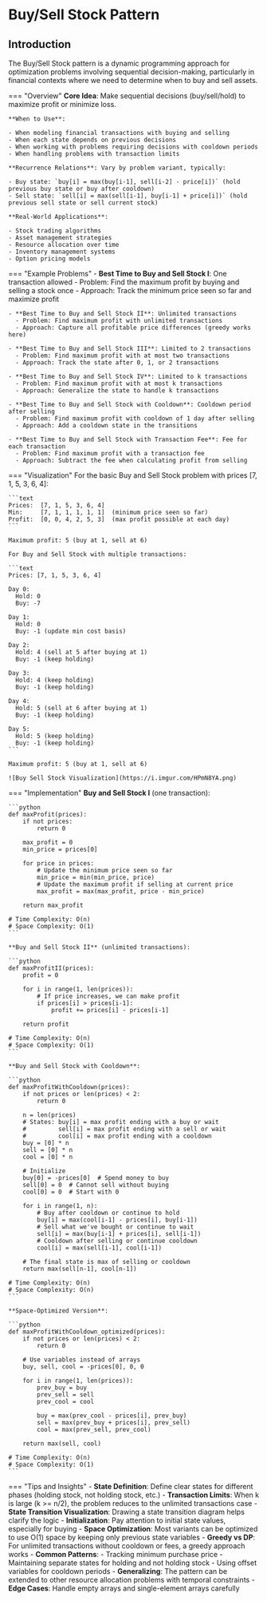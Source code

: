 # Buy/Sell Stock Pattern

## Introduction

The Buy/Sell Stock pattern is a dynamic programming approach for optimization problems involving sequential decision-making, particularly in financial contexts where we need to determine when to buy and sell assets.

=== "Overview"
    **Core Idea**: Make sequential decisions (buy/sell/hold) to maximize profit or minimize loss.
    
    **When to Use**:
    
    - When modeling financial transactions with buying and selling
    - When each state depends on previous decisions
    - When working with problems requiring decisions with cooldown periods
    - When handling problems with transaction limits
    
    **Recurrence Relations**: Vary by problem variant, typically:
    
    - Buy state: `buy[i] = max(buy[i-1], sell[i-2] - price[i])` (hold previous buy state or buy after cooldown)
    - Sell state: `sell[i] = max(sell[i-1], buy[i-1] + price[i])` (hold previous sell state or sell current stock)
    
    **Real-World Applications**:
    
    - Stock trading algorithms
    - Asset management strategies
    - Resource allocation over time
    - Inventory management systems
    - Option pricing models

=== "Example Problems"
    - **Best Time to Buy and Sell Stock I**: One transaction allowed
      - Problem: Find the maximum profit by buying and selling a stock once
      - Approach: Track the minimum price seen so far and maximize profit
    
    - **Best Time to Buy and Sell Stock II**: Unlimited transactions
      - Problem: Find maximum profit with unlimited transactions
      - Approach: Capture all profitable price differences (greedy works here)
    
    - **Best Time to Buy and Sell Stock III**: Limited to 2 transactions
      - Problem: Find maximum profit with at most two transactions
      - Approach: Track the state after 0, 1, or 2 transactions
    
    - **Best Time to Buy and Sell Stock IV**: Limited to k transactions
      - Problem: Find maximum profit with at most k transactions
      - Approach: Generalize the state to handle k transactions
    
    - **Best Time to Buy and Sell Stock with Cooldown**: Cooldown period after selling
      - Problem: Find maximum profit with cooldown of 1 day after selling
      - Approach: Add a cooldown state in the transitions
    
    - **Best Time to Buy and Sell Stock with Transaction Fee**: Fee for each transaction
      - Problem: Find maximum profit with a transaction fee
      - Approach: Subtract the fee when calculating profit from selling

=== "Visualization"
    For the basic Buy and Sell Stock problem with prices [7, 1, 5, 3, 6, 4]:
    
    ```text
    Prices:  [7, 1, 5, 3, 6, 4]
    Min:     [7, 1, 1, 1, 1, 1]  (minimum price seen so far)
    Profit:  [0, 0, 4, 2, 5, 3]  (max profit possible at each day)
    ```
    
    Maximum profit: 5 (buy at 1, sell at 6)
    
    For Buy and Sell Stock with multiple transactions:
    
    ```text
    Prices: [7, 1, 5, 3, 6, 4]
    
    Day 0:
      Hold: 0
      Buy: -7
    
    Day 1:
      Hold: 0
      Buy: -1 (update min cost basis)
    
    Day 2:
      Hold: 4 (sell at 5 after buying at 1)
      Buy: -1 (keep holding)
    
    Day 3:
      Hold: 4 (keep holding)
      Buy: -1 (keep holding)
    
    Day 4:
      Hold: 5 (sell at 6 after buying at 1)
      Buy: -1 (keep holding)
    
    Day 5:
      Hold: 5 (keep holding)
      Buy: -1 (keep holding)
    ```
    
    Maximum profit: 5 (buy at 1, sell at 6)
    
    ![Buy Sell Stock Visualization](https://i.imgur.com/HPmN8YA.png)

=== "Implementation"
    **Buy and Sell Stock I** (one transaction):
    
    ```python
    def maxProfit(prices):
        if not prices:
            return 0
        
        max_profit = 0
        min_price = prices[0]
        
        for price in prices:
            # Update the minimum price seen so far
            min_price = min(min_price, price)
            # Update the maximum profit if selling at current price
            max_profit = max(max_profit, price - min_price)
        
        return max_profit
    
    # Time Complexity: O(n)
    # Space Complexity: O(1)
    ```
    
    **Buy and Sell Stock II** (unlimited transactions):
    
    ```python
    def maxProfitII(prices):
        profit = 0
        
        for i in range(1, len(prices)):
            # If price increases, we can make profit
            if prices[i] > prices[i-1]:
                profit += prices[i] - prices[i-1]
        
        return profit
    
    # Time Complexity: O(n)
    # Space Complexity: O(1)
    ```
    
    **Buy and Sell Stock with Cooldown**:
    
    ```python
    def maxProfitWithCooldown(prices):
        if not prices or len(prices) < 2:
            return 0
        
        n = len(prices)
        # States: buy[i] = max profit ending with a buy or wait
        #         sell[i] = max profit ending with a sell or wait
        #         cool[i] = max profit ending with a cooldown
        buy = [0] * n
        sell = [0] * n
        cool = [0] * n
        
        # Initialize
        buy[0] = -prices[0]  # Spend money to buy
        sell[0] = 0  # Cannot sell without buying
        cool[0] = 0  # Start with 0
        
        for i in range(1, n):
            # Buy after cooldown or continue to hold
            buy[i] = max(cool[i-1] - prices[i], buy[i-1])
            # Sell what we've bought or continue to wait
            sell[i] = max(buy[i-1] + prices[i], sell[i-1])
            # Cooldown after selling or continue cooldown
            cool[i] = max(sell[i-1], cool[i-1])
        
        # The final state is max of selling or cooldown
        return max(sell[n-1], cool[n-1])
    
    # Time Complexity: O(n)
    # Space Complexity: O(n)
    ```
    
    **Space-Optimized Version**:
    
    ```python
    def maxProfitWithCooldown_optimized(prices):
        if not prices or len(prices) < 2:
            return 0
        
        # Use variables instead of arrays
        buy, sell, cool = -prices[0], 0, 0
        
        for i in range(1, len(prices)):
            prev_buy = buy
            prev_sell = sell
            prev_cool = cool
            
            buy = max(prev_cool - prices[i], prev_buy)
            sell = max(prev_buy + prices[i], prev_sell)
            cool = max(prev_sell, prev_cool)
        
        return max(sell, cool)
    
    # Time Complexity: O(n)
    # Space Complexity: O(1)
    ```

=== "Tips and Insights"
    - **State Definition**: Define clear states for different phases (holding stock, not holding stock, etc.)
    - **Transaction Limits**: When k is large (k >= n/2), the problem reduces to the unlimited transactions case
    - **State Transition Visualization**: Drawing a state transition diagram helps clarify the logic
    - **Initialization**: Pay attention to initial state values, especially for buying
    - **Space Optimization**: Most variants can be optimized to use O(1) space by keeping only previous state variables
    - **Greedy vs DP**: For unlimited transactions without cooldown or fees, a greedy approach works
    - **Common Patterns**:
      - Tracking minimum purchase price
      - Maintaining separate states for holding and not holding stock
      - Using offset variables for cooldown periods
    - **Generalizing**: The pattern can be extended to other resource allocation problems with temporal constraints
    - **Edge Cases**: Handle empty arrays and single-element arrays carefully
